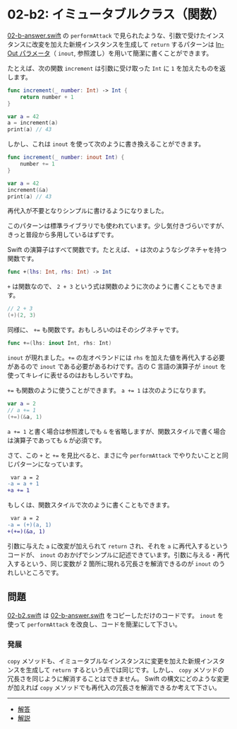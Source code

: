 # 02-b2: イミュータブルクラス（関数）

[02-b-answer.swift](02-b-answer.swift) の `performAttack` で見られたような、引数で受けたインスタンスに改変を加えた新規インスタンスを生成して `return` するパターンは [In-Out パラメータ](https://developer.apple.com/library/content/documentation/Swift/Conceptual/Swift_Programming_Language/Functions.html#//apple_ref/doc/uid/TP40014097-CH10-ID173)（ `inout`, 参照渡し）を用いて簡潔に書くことができます。

たとえば、次の関数 `increment` は引数に受け取った `Int` に `1` を加えたものを返します。

```swift
func increment(_ number: Int) -> Int {
    return number + 1
}

var a = 42
a = increment(a)
print(a) // 43
```

しかし、これは `inout` を使って次のように書き換えることができます。

```swift
func increment(_ number: inout Int) {
    number += 1
}

var a = 42
increment(&a)
print(a) // 43
```

再代入が不要となりシンプルに書けるようになりました。

このパターンは標準ライブラリでも使われています。少し気付きづらいですが、きっと普段から多用しているはずです。

Swift の演算子はすべて関数です。たとえば、 `+` は次のようなシグネチャを持つ関数です。

```swift
func +(lhs: Int, rhs: Int) -> Int
```

`+` は関数なので、 `2 + 3` という式は関数のように次のように書くこともできます。

```swift
// 2 + 3
(+)(2, 3)
```

同様に、 `+=` も関数です。おもしろいのはそのシグネチャです。

```swift
func +=(lhs: inout Int, rhs: Int)
```

`inout` が現れました。`+=` の左オペランドには `rhs` を加えた値を再代入する必要があるので `inout` である必要があるわけです。古の C 言語の演算子が `inout` を使ってキレイに表せるのはおもしろいですね。

`+=` も関数のように使うことができます。 `a += 1` は次のようになります。

```swift
var a = 2
// a += 1
(+=)(&a, 1)
```

`a += 1` と書く場合は参照渡しでも `&` を省略しますが、関数スタイルで書く場合は演算子であっても `&` が必須です。

さて、この `+` と `+=` を見比べると、まさに今 `performAttack` でやりたいことと同じパターンになっています。

```diff
 var a = 2
-a = a + 1
+a += 1
```

もしくは、関数スタイルで次のように書くこともできます。

```diff
 var a = 2
-a = (+)(a, 1)
+(+=)(&a, 1)
```

引数に与えた `a` に改変が加えられて `return` され、それを `a` に再代入するというコードが、 `inout` のおかげでシンプルに記述できています。引数に与える・再代入するという、同じ変数が 2 箇所に現れる冗長さを解消できるのが `inout` のうれしいところです。

## 問題

[02-b2.swift](02-b2.swift) は [02-b-answer.swift](02-b-answer.swift) をコピーしただけのコードです。 `inout` を使って `performAttack` を改良し、コードを簡潔にして下さい。

### 発展

`copy` メソッドも、イミュータブルなインスタンスに変更を加えた新規インスタンスを生成して `return` するという点では同じです。しかし、 `copy` メソッドの冗長さを同じように解消することはできません。 Swift の構文にどのような変更が加えれば `copy` メソッドでも再代入の冗長さを解消できるか考えて下さい。

---

- [解答](02-b2-answer.swift)
- [解説](02-b2-answer.md)
